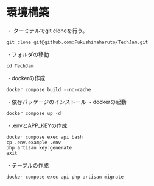 # 環境構築
・ ターミナルでgit cloneを行う。
```
git clone git@github.com:Fukushinaharuto/TechJam.git
```
・フォルダの移動
```
cd TechJam
```
・dockerの作成
```
docker compose build --no-cache
```
・依存パッケージのインストール
・dockerの起動
```
docker compose up -d
```
・.envとAPP_KEYの作成
```
docker compose exec api bash
cp .env.example .env
php artisan key:generate
exit
```
・テーブルの作成
```
docker compose exec api php artisan migrate
```
